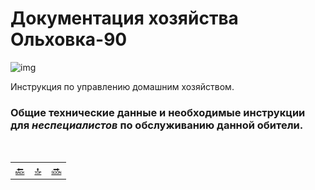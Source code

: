 <div class="navi"><nav id="navi"><!-- js --></nav></div>

# Документация хозяйства Ольховка-90

<span id="ya-flag-img" class="img" onclick="imgResize(33)">![img](https://img.a374.ru/svg/ya-flag.svg)</span>

Инструкция по управлению домашним хозяйством.

### Общие технические данные и необходимые инструкции для *неспециалистов* по обслуживанию данной обители.

<br>

||||
|:---|:---:|---:|
[🔙](readme.md)|[ 🔝 ](#)|[🔜](contacts.md)

<script src="assets/js/navi.js"></script>